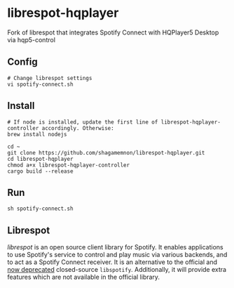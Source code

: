 # librespot-hqplayer
Fork of librespot that integrates Spotify Connect with HQPlayer5 Desktop via hqp5-control

## Config
```
# Change librespot settings
vi spotify-connect.sh
```

## Install
```
# If node is installed, update the first line of librespot-hqplayer-controller accordingly. Otherwise:
brew install nodejs

cd ~
git clone https://github.com/shagamemnon/librespot-hqplayer.git
cd librespot-hqplayer
chmod a+x librespot-hqplayer-controller
cargo build --release

```

## Run
```
sh spotify-connect.sh
```

## Librespot
*librespot* is an open source client library for Spotify. It enables applications to use Spotify's service to control and play music via various backends, and to act as a Spotify Connect receiver. It is an alternative to the official and [now deprecated](https://pyspotify.mopidy.com/en/latest/#libspotify-s-deprecation) closed-source `libspotify`. Additionally, it will provide extra features which are not available in the official library.